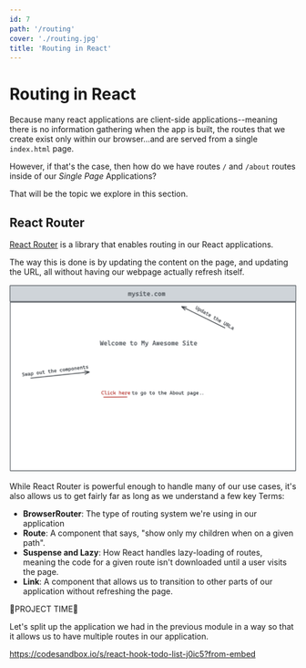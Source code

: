 ```yaml
---
id: 7
path: '/routing'
cover: './routing.jpg'
title: 'Routing in React'
---
```


# Routing in React

Because many react applications are client-side applications--meaning there is no information gathering when the app is built, the routes that we create exist only within our browser...and are served from a single `index.html` page.

However, if that's the case, then how do we have routes `/` and `/about` routes inside of our _Single Page_ Applications?

That will be the topic we explore in this section.

## React Router

[React Router](https://reacttraining.com/react-router/web/guides/quick-start) is a library that enables routing in our React applications.

The way this is done is by updating the content on the page, and updating the URL, all without having our webpage actually refresh itself.

![routing](./routing-example.png)

While React Router is powerful enough to handle many of our use cases, it's also allows us to get fairly far as long as we understand a few key Terms:

- **BrowserRouter**: The type of routing system we're using in our application
- **Route**: A component that says, "show only my children when on a given path".
- **Suspense and Lazy**: How React handles lazy-loading of routes, meaning the code for a given route isn't downloaded until a user visits the page.
- **Link**: A component that allows us to transition to other parts of our application without refreshing the page.

🚨PROJECT TIME🚨

Let's split up the application we had in the previous module in a way so that it allows us to have multiple routes in our application.

https://codesandbox.io/s/react-hook-todo-list-j0ic5?from-embed

